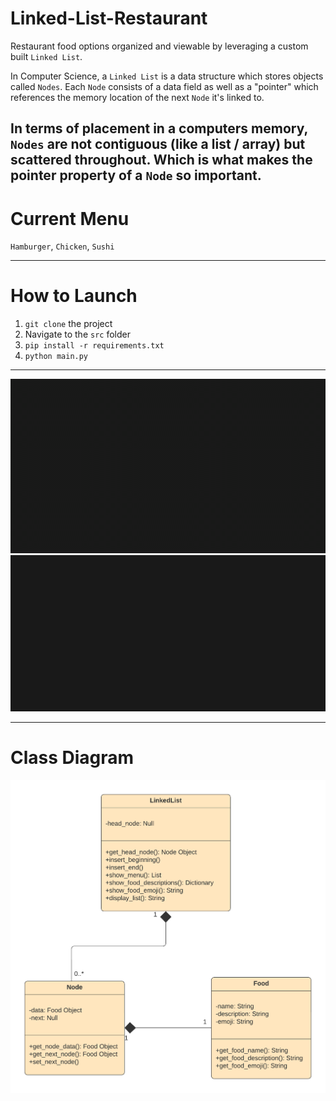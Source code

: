 # Linked-List-Restaurant

Restaurant food options organized and viewable by leveraging a custom built `Linked List`. 

In Computer Science, a `Linked List` is a data structure which stores objects called `Nodes`. Each `Node` consists of a data field as well as a "pointer" which references the memory location of the next `Node` it's linked to.

In terms of placement in a computers memory,  `Nodes`  are not contiguous (like a list / array) but scattered throughout. Which is what makes the pointer property of a `Node` so important. 
---

# Current Menu
`Hamburger`,
`Chicken`,
`Sushi`

---

# How to Launch 
1. `git clone` the project
2. Navigate to the `src` folder
3. `pip install -r requirements.txt`
4. `python main.py`

---

![Title](src/images/title.gif?raw=true "Title")
![Menu](src/images/menu.gif?raw=true "Menu")

---


# Class Diagram
![Class Diagram](src/images/class-diagram.png?raw=true "Class Diagram")
